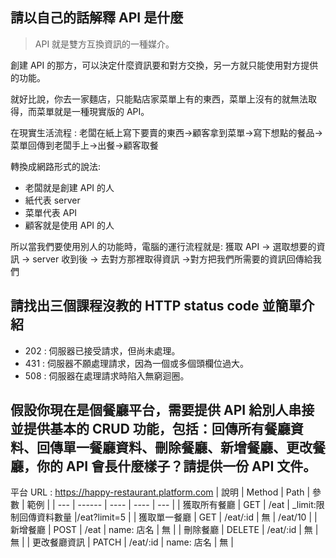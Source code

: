 ## 請以自己的話解釋 API 是什麼
> API 就是雙方互換資訊的一種媒介。

創建 API 的那方，可以決定什麼資訊要和對方交換，另一方就只能使用對方提供的功能。

就好比說，你去一家麵店，只能點店家菜單上有的東西，菜單上沒有的就無法取得，而菜單就是一種現實版的 API。

在現實生活流程 :
老闆在紙上寫下要賣的東西->顧客拿到菜單->寫下想點的餐品->菜單回傳到老闆手上->出餐->顧客取餐

轉換成網路形式的說法:
- 老闆就是創建 API 的人
- 紙代表 server
- 菜單代表 API 
- 顧客就是使用 API 的人

所以當我們要使用別人的功能時，電腦的運行流程就是:
獲取 API -> 選取想要的資訊 -> server 收到後 -> 去對方那裡取得資訊 ->對方把我們所需要的資訊回傳給我們


## 請找出三個課程沒教的 HTTP status code 並簡單介紹
- 202 : 伺服器已接受請求，但尚未處理。
- 431 : 伺服器不願處理請求，因為一個或多個頭欄位過大。
- 508 : 伺服器在處理請求時陷入無窮迴圈。


## 假設你現在是個餐廳平台，需要提供 API 給別人串接並提供基本的 CRUD 功能，包括：回傳所有餐廳資料、回傳單一餐廳資料、刪除餐廳、新增餐廳、更改餐廳，你的 API 會長什麼樣子？請提供一份 API 文件。


平台 URL : https://happy-restaurant.platform.com
| 說明 | Method | Path | 參數 | 範例 |
| --- | ------ | ---- | ---- | --- |
| 獲取所有餐廳 | GET | /eat | _limit:限制回傳資料數量 |/eat?limit=5 |
| 獲取單一餐廳 | GET | /eat/:id | 無 | /eat/10 |
| 新增餐廳    | POST | /eat | name: 店名 | 無 |
| 刪除餐廳    | DELETE | /eat/:id | 無 | 無 |
| 更改餐廳資訊 | PATCH | /eat/:id | name: 店名 | 無 |




